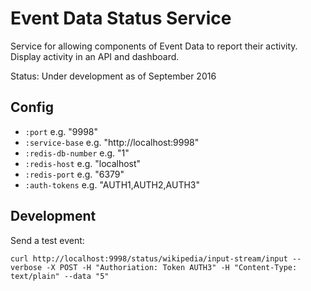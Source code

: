 # Event Data Status Service

Service for allowing components of Event Data to report their activity. Display activity in an API and dashboard.

Status: Under development as of September 2016

## Config


 - `:port` e.g. "9998"
 - `:service-base` e.g. "http://localhost:9998"
 - `:redis-db-number` e.g. "1"
 - `:redis-host` e.g. "localhost"
 - `:redis-port` e.g. "6379"
 - `:auth-tokens` e.g. "AUTH1,AUTH2,AUTH3"


## Development

Send a test event:

    curl http://localhost:9998/status/wikipedia/input-stream/input --verbose -X POST -H "Authoriation: Token AUTH3" -H "Content-Type: text/plain" --data "5"  